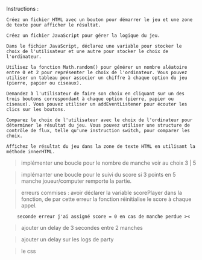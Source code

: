 Instructions :

    Créez un fichier HTML avec un bouton pour démarrer le jeu et une zone de texte pour afficher le résultat.

    Créez un fichier JavaScript pour gérer la logique du jeu.

    Dans le fichier JavaScript, déclarez une variable pour stocker le choix de l'utilisateur et une autre pour stocker le choix de l'ordinateur.

    Utilisez la fonction Math.random() pour générer un nombre aléatoire entre 0 et 2 pour représenter le choix de l'ordinateur. Vous pouvez utiliser un tableau pour associer un chiffre à chaque option du jeu (pierre, papier ou ciseaux).

    Demandez à l'utilisateur de faire son choix en cliquant sur un des trois boutons correspondant à chaque option (pierre, papier ou ciseaux). Vous pouvez utiliser un addEventListener pour écouter les clics sur les boutons.

    Comparez le choix de l'utilisateur avec le choix de l'ordinateur pour déterminer le résultat du jeu. Vous pouvez utiliser une structure de contrôle de flux, telle qu'une instruction switch, pour comparer les choix.

    Affichez le résultat du jeu dans la zone de texte HTML en utilisant la méthode innerHTML.


<!-- Reste à faire : -->

<!-- 01/03/23 -->


> implémenter une boucle pour le nombre de manche voir au choix 3 | 5

>implémanter une boucle pour le suivi du score
 si 3 points en 5 manche joueur/computer remporte la partie.

 >erreurs commises : 
        avoir déclarer la variable scorePlayer dans la fonction, de par cette erreur la fonction réinitialise le score à chaque appel.

        seconde erreur j'ai assigné score = 0 en cas de manche perdue ><

> ajouter un delay de 3 secondes entre 2 manches


> ajouter un delay sur les logs de party

> le css 